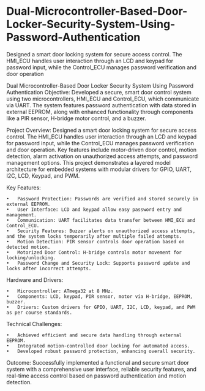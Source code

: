 # Dual-Microcontroller-Based-Door-Locker-Security-System-Using-Password-Authentication
Designed a smart door locking system for secure access control. The HMI_ECU handles user interaction through an LCD and keypad for password input, while the Control_ECU manages password verification and door operation

Dual Microcontroller-Based Door Locker Security System Using Password Authentication
Objective: Developed a secure, smart door control system using two microcontrollers, HMI_ECU and Control_ECU, which communicate via UART. The system features password authentication with data stored in external EEPROM, along with enhanced functionality through components like a PIR sensor, H-bridge motor control, and a buzzer.

Project Overview:
Designed a smart door locking system for secure access control. The HMI_ECU handles user interaction through an LCD and keypad for password input, while the Control_ECU manages password verification and door operation. Key features include motor-driven door control, motion detection, alarm activation on unauthorized access attempts, and password management options. This project demonstrates a layered model architecture for embedded systems with modular drivers for GPIO, UART, I2C, LCD, Keypad, and PWM.

Key Features:

	•	Password Protection: Passwords are verified and stored securely in external EEPROM.
	•	User Interface: LCD and keypad allow easy password entry and management.
	•	Communication: UART facilitates data transfer between HMI_ECU and Control_ECU.
	•	Security Features: Buzzer alerts on unauthorized access attempts, and the system locks temporarily after multiple failed attempts.
	•	Motion Detection: PIR sensor controls door operation based on detected motion.
	•	Motorized Door Control: H-bridge controls motor movement for locking/unlocking.
	•	Password Change and Security Lock: Supports password update and locks after incorrect attempts.

Hardware and Drivers:

	•	Microcontroller: ATmega32 at 8 MHz.
	•	Components: LCD, keypad, PIR sensor, motor via H-bridge, EEPROM, buzzer.
	•	Drivers: Custom drivers for GPIO, UART, I2C, LCD, keypad, and PWM as per course standards.

Technical Challenges:

	•	Achieved efficient and secure data handling through external EEPROM.
	•	Integrated motion-controlled door locking for automated access.
	•	Developed robust password protection, enhancing overall security.

Outcome: Successfully implemented a functional and secure smart door system with a comprehensive user interface, reliable security features, and real-time access control based on password authentication and motion detection.
